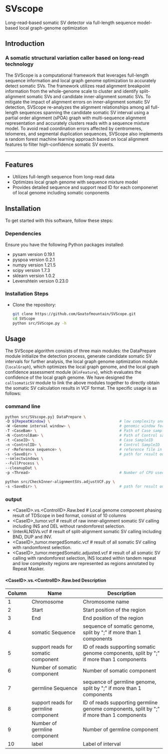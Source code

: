 # SVscope
Long-read-based somatic SV detector via full-length sequence model-based local graph-genome optimization
## Introduction
### A somatic structural variation caller based on long-read technology
The SVScope is a computational framework that leverages full-length sequence information and local graph genome optimization to accurately detect somatic SVs. The framework utilizes read alignment breakpoint information from the whole-genome scale to cluster and identify split-alignment somatic SVs and candidate inner-alignment somatic SVs. To mitigate the impact of alignment errors on inner-alignment somatic SV detection, SVScope re-analyzes the alignment relationships among all full-length sequences spanning the candidate somatic SV interval using a partial order alignment (sPOA) graph with multi-sequence alignment representation and accurately clusters reads with a sequence mixture model. To avoid read coordination errors affected by centromeres, telomeres, and segmental duplication sequences, SVScope also implements a random forest machine learning approach based on local alignment features to filter high-confidence somatic SV events. 

---
## Features
- Utilizes full-length sequence from long-read data
- Optimizes local graph genome with sequence mixture model 
- Provides detailed sequence and support read ID for each componenet of local genome including somatic conponents

## Installation
To get started with this software, follow these steps:

### Dependencies
Ensure you have the following Python packages installed:
- pysam version 0.19.1
- pyspoa version 0.2.1
- numpy version 1.21.5
- scipy version 1.7.3
- sklearn version 1.0.2
- Levenshtein version 0.23.0

### Installation Steps
- Clone the repository:
   ```bash
   git clone https://github.com/Goatofmountain/SVScope.git
   cd SVScope
   python src/SVScope.py -h 
   ```

## Usage
The SVScope algorithm consists of three main modules: the DataPrepare module initialize the detection process, generate candidate somatic SV intervals for further analysis, the local graph genome optimization module (`localGraph`), which optimizes the local graph genome, and the local graph confidence assessment module (`AlnFeature`), which evaluates the confidence of the local graph genome. We have designed the `callsomaticSV` module to link the above modules together to directly obtain the somatic SV calculation results in VCF format. The specific usage is as follows:
### command line
```bash
python src/SVscope.py} DataPrepare \ 
-D ${RepeatWindow} \                               # low complexity and tandem repeat window annotated by RepeatMasker as we provided in doc/hg38.RepeatMasker.TD.Low.mainChr.sort
-W <Genome interval window> \                      # genomic window for normalization by default 10kb window as we provided in doc/hg38_mainChr.10kb.window.bed.
-T <CaseBam> \                                     # Path of Case sample long-read data alignment data in bam format, we recommand to use minimap2.22 for reads alignment.
-N <ControlBam> \                                  # Path of Control sample long-read data alignment data in bam format, we recommand to use minimap2.22 for reads alignment.
-t <CaseID> \                                      # Case SampleID 
-n <ControlID> \                                   # Control SampleID
-r <Reference sequence> \                          # reference file in fasta format 
-s <SaveDir> \                                     # path for result output
--selectwindows \               
--FullProcess \
--cleanupDat \               
-p <Thread>                                        # Number of CPU used for calculation

python src/CheckInner-alignmentSVs.adjustVCF.py \
-s <SaveDir> \                                     # path for result output
```
### output
- \<CaseID\>.vs.\<ControlID\>.Raw.bed             # Local genome component phasing result of TDScope in bed format, consist of 10 columns
- \<CaseID\>_tumor.vcf                            # result of raw inner-alignment somatic SV calling including INS and DEL without randomforest selection.
- \InterALNSVs.vcf                                # result of split-alignment somatic SV calling including BND, DUP and INV.
- \<CaseID>_tumor.mergedSomatic.vcf               # result of all somatic SV calling with randomforest selection.
- \<CaseID>_tumor.mergedSomatic.adjusted.vcf      # result of all somatic SV calling with randomforest selection, INS located within tandem repeat and low complexity regions are represented as regions annotated by Repeat Masker.


#### \<CaseID\>.vs.\<ControlID\>.Raw.bed Description
| Column | Name | Description |
|--------|------|-------------|
| 1      | Chromosome | Chromosome name |
| 2      | Start | Start position of the region |
| 3      | End | End position of the region |
| 4      | somatic Sequence | sequence of somatic genome, split by ";" if more than 1 components |
| 5      | support reads for somatic component | ID of reads supporting somatic genome components, split by ";" if more than 1 components |
| 6      | Number of somatic component | Number of somatic component |
| 7      | germline Sequence | sequence of germline genome, split by ";" if more than 1 components |
| 8      | support reads for germline component | ID of reads supporting germline genome components, split by ";" if more than 1 components |
| 9      | Number of germline component | Number of germline component |
| 10     | label | Label of interval |

